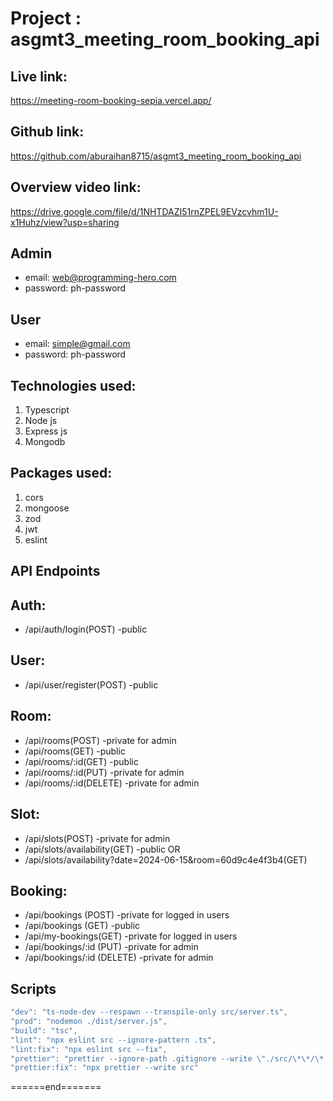 # Project : asgmt3_meeting_room_booking_api

## Live link:

https://meeting-room-booking-sepia.vercel.app/

## Github link:

https://github.com/aburaihan8715/asgmt3_meeting_room_booking_api

## Overview video link:

https://drive.google.com/file/d/1NHTDAZI51rnZPEL9EVzcvhm1U-x1Huhz/view?usp=sharing

## Admin

- email: web@programming-hero.com
- password: ph-password

## User

- email: simple@gmail.com
- password: ph-password

## Technologies used:

1. Typescript
2. Node js
3. Express js
4. Mongodb

## Packages used:

1. cors
2. mongoose
3. zod
4. jwt
5. eslint

## API Endpoints

## Auth:

- /api/auth/login(POST) -public

## User:

- /api/user/register(POST) -public

## Room:

- /api/rooms(POST) -private for admin
- /api/rooms(GET) -public
- /api/rooms/:id(GET) -public
- /api/rooms/:id(PUT) -private for admin
- /api/rooms/:id(DELETE) -private for admin

## Slot:

- /api/slots(POST) -private for admin
- /api/slots/availability(GET) -public
  OR
- /api/slots/availability?date=2024-06-15&room=60d9c4e4f3b4(GET)

## Booking:

- /api/bookings (POST) -private for logged in users
- /api/bookings (GET) -public
- /api/my-bookings(GET) -private for logged in users
- /api/bookings/:id (PUT) -private for admin
- /api/bookings/:id (DELETE) -private for admin

## Scripts

```js
"dev": "ts-node-dev --respawn --transpile-only src/server.ts",
"prod": "nodemon ./dist/server.js",
"build": "tsc",
"lint": "npx eslint src --ignore-pattern .ts",
"lint:fix": "npx eslint src --fix",
"prettier": "prettier --ignore-path .gitignore --write \"./src/\*\*/\*.+(js|ts|json)\"",
"prettier:fix": "npx prettier --write src"
```

<p>======end=======</p>
